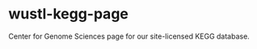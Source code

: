 wustl-kegg-page
===============

Center for Genome Sciences page for our site-licensed KEGG database.
